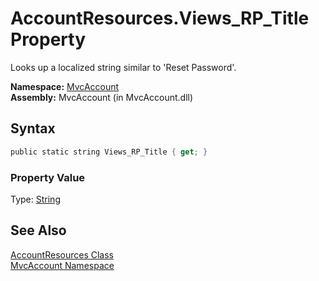 AccountResources.Views_RP_Title Property
========================================
Looks up a localized string similar to 'Reset Password'.

**Namespace:** [MvcAccount][1]  
**Assembly:** MvcAccount (in MvcAccount.dll)

Syntax
------

```csharp
public static string Views_RP_Title { get; }
```

### Property Value
Type: [String][2]

See Also
--------
[AccountResources Class][3]  
[MvcAccount Namespace][1]  

[1]: ../README.md
[2]: http://msdn.microsoft.com/en-us/library/s1wwdcbf
[3]: README.md